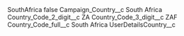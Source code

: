 <?xml version="1.0" encoding="UTF-8"?>
<CustomMetadata xmlns="http://soap.sforce.com/2006/04/metadata" xmlns:xsi="http://www.w3.org/2001/XMLSchema-instance" xmlns:xsd="http://www.w3.org/2001/XMLSchema">
    <label>SouthAfrica</label>
    <protected>false</protected>
    <values>
        <field>Campaign_Country__c</field>
        <value xsi:type="xsd:string">South Africa</value>
    </values>
    <values>
        <field>Country_Code_2_digit__c</field>
        <value xsi:type="xsd:string">ZA</value>
    </values>
    <values>
        <field>Country_Code_3_digit__c</field>
        <value xsi:type="xsd:string">ZAF</value>
    </values>
    <values>
        <field>Country_Code_full__c</field>
        <value xsi:type="xsd:string">South Africa</value>
    </values>
    <values>
        <field>UserDetailsCountry__c</field>
        <value xsi:nil="true"/>
    </values>
</CustomMetadata>
